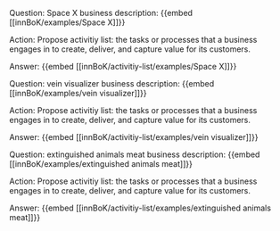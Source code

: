 Question: Space X business description:
{{embed [[innBoK/examples/Space X]]}}

Action: Propose activitiy list: the tasks or processes that a business engages in to create, deliver, and capture value for its customers.

Answer:
{{embed [[innBoK/activitiy-list/examples/Space X]]}}

Question: vein visualizer business description:
{{embed [[innBoK/examples/vein visualizer]]}}

Action: Propose activitiy list: the tasks or processes that a business engages in to create, deliver, and capture value for its customers.

Answer:
{{embed [[innBoK/activitiy-list/examples/vein visualizer]]}}

Question: extinguished animals meat business description:
{{embed [[innBoK/examples/extinguished animals meat]]}}

Action: Propose activitiy list: the tasks or processes that a business engages in to create, deliver, and capture value for its customers.

Answer:
{{embed [[innBoK/activitiy-list/examples/extinguished animals meat]]}}




